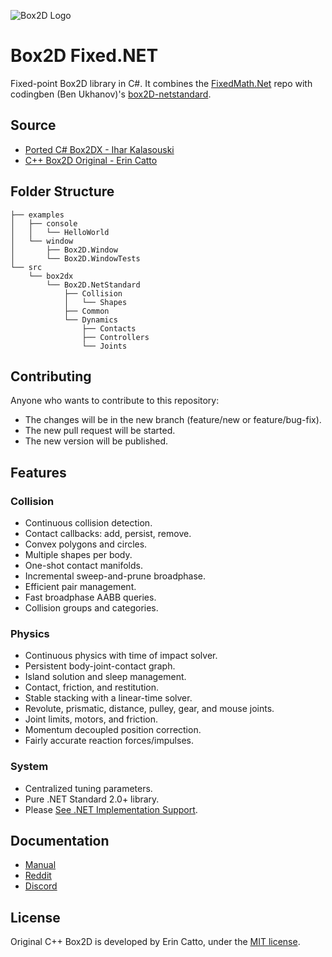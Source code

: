 ![Box2D Logo](https://box2d.org/images/logo.svg)

# Box2D Fixed.NET 

Fixed-point Box2D library in C#. It combines the [FixedMath.Net](https://github.com/asik/FixedMath.Net) repo with codingben (Ben Ukhanov)'s [box2D-netstandard](https://github.com/codingben/box2d-netstandard).

## Source

- [Ported C# Box2DX - Ihar Kalasouski](https://code.google.com/archive/p/box2dx/)
- [C++ Box2D Original - Erin Catto](https://github.com/erincatto/box2d)

## Folder Structure

```
├── examples
│   ├── console
│   │   └── HelloWorld
│   └── window
│       ├── Box2D.Window
│       └── Box2D.WindowTests
└── src
    └── box2dx
        └── Box2D.NetStandard
            ├── Collision
            │   └── Shapes
            ├── Common
            └── Dynamics
                ├── Contacts
                ├── Controllers
                └── Joints
```

## Contributing

Anyone who wants to contribute to this repository:
- The changes will be in the new branch (feature/new or feature/bug-fix).
- The new pull request will be started.
- The new version will be published.

## Features

### Collision

- Continuous collision detection.
- Contact callbacks: add, persist, remove.
- Convex polygons and circles.
- Multiple shapes per body.
- One-shot contact manifolds.
- Incremental sweep-and-prune broadphase.
- Efficient pair management.
- Fast broadphase AABB queries.
- Collision groups and categories.

### Physics

- Continuous physics with time of impact solver.
- Persistent body-joint-contact graph.
- Island solution and sleep management.
- Contact, friction, and restitution.
- Stable stacking with a linear-time solver.
- Revolute, prismatic, distance, pulley, gear, and mouse joints.
- Joint limits, motors, and friction.
- Momentum decoupled position correction.
- Fairly accurate reaction forces/impulses.

### System

- Centralized tuning parameters.
- Pure .NET Standard 2.0+ library.
- Please [See .NET Implementation Support](https://docs.microsoft.com/en-us/dotnet/standard/net-standard).

## Documentation

- [Manual](https://box2d.org/documentation/)
- [Reddit](https://www.reddit.com/r/box2d/)
- [Discord](https://discord.gg/NKYgCBP)

## License

Original C++ Box2D is developed by Erin Catto, under the [MIT license](https://en.wikipedia.org/wiki/MIT_License).
